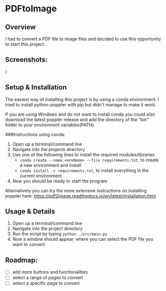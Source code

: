 # PDFtoImage

## Overview
I had to convert a PDF file to image files and decided to use this opportunity to start this project.

## Screenshots:

/

## Setup & Installation

The easiest way of installing this project is by using a conda environment.
I tried to install python-poppler with pip but didn't manage to make it work.

If you are using Windows and do not want to install conda you could also download the latest poppler release and add the directory of the "bin" folder to your environment variables(PATH).

###Instructions using conda:
1. Open up a terminal/command line 
2. Navigate into the projects directory
3. Use one of the following lines to install the required modules/libraries
    * `conda create --name <envName> --file requirements.txt`, to create a new environment and install
    * `conda install -r requirements.txt`,  to install everything in the current environment
3. Now you should be ready to start the program

Alternatively you can try the more extensive instructions on installing poppler here:
https://pdf2image.readthedocs.io/en/latest/installation.html

## Usage & Details

1. Open up a terminal/command line 
2. Navigate into the project directory
3. Run the script by typing `python ./src/main.py`
4. Now a window should appear, where you can select the PDF file you want to convert.

## Roadmap:
- [ ] add more buttons and functionalities
- [ ] select a range of pages to convert
- [ ] select a specific page to convert
